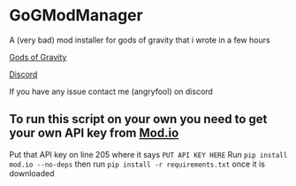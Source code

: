 # GoGModManager
A (very bad) mod installer for gods of gravity that i wrote in a few hours


[Gods of Gravity](https://trassgames.com/projects/gods_of_gravity)

[Discord](https://discord.com/invite/v3AuK92)

If you have any issue contact me (angryfool) on discord

## To run this script on your own you need to get your own API key from [Mod.io](https://mod.io/me/access)

Put that API key on line 205 where it says `PUT API KEY HERE`
Run `pip install mod.io --no-deps` then run `pip install -r requirements.txt` once it is downloaded 
